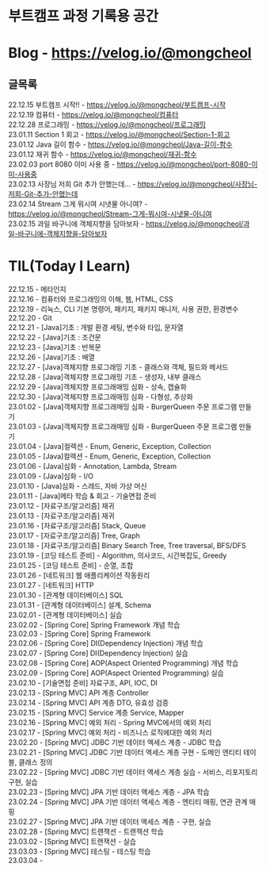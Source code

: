 # 부트캠프 과정 기록용 공간  

# Blog - https://velog.io/@mongcheol  
## 글목록
22.12.15 부트캠프 시작!! - https://velog.io/@mongcheol/부트캠프-시작  
22.12.19 컴퓨터 - https://velog.io/@mongcheol/컴퓨터  
22.12.28 프로그래밍 - https://velog.io/@mongcheol/프로그래밍  
23.01.11 Section 1 회고 - https://velog.io/@mongcheol/Section-1-회고  
23.01.12 Java 길이 함수 - https://velog.io/@mongcheol/Java-길이-함수  
23.01.12 재귀 함수 - https://velog.io/@mongcheol/재귀-함수  
23.02.03 port 8080 이미 사용 중 - https://velog.io/@mongcheol/port-8080-이미-사용중  
23.02.13 사장님 저희 Git 추가 안했는데... - https://velog.io/@mongcheol/사장님-저희-Git-추가-안했는데  
23.02.14 Stream 그게 뭐시여 시냇물 아니여? - https://velog.io/@mongcheol/Stream-그게-뭐시여-시냇물-아니여  
23.02.15 과일 바구니에 객체지향을 담아보자 - https://velog.io/@mongcheol/과일-바구니에-객체지향을-담아보자  

# TIL(Today I Learn)  
22.12.15 - 메타인지  
22.12.16 - 컴퓨터와 프로그래밍의 이해, 웹, HTML, CSS  
22.12.19 - 리눅스, CLI 기본 명령어, 패키지, 패키지 매니저, 사용 권한, 환경변수  
22.12.20 - Git  
22.12.21 - [Java]기초 : 개발 환경 세팅, 변수와 타입, 문자열  
22.12.22 - [Java]기초 : 조건문  
22.12.23 - [Java]기초 : 반복문  
22.12.26 - [Java]기초 : 배열  
22.12.27 - [Java]객체지향 프로그래밍 기초 - 클래스와 객체, 필드와 메서드  
22.12.28 - [Java]객체지향 프로그래밍 기초 - 생성자, 내부 클래스  
22.12.29 - [Java]객체지향 프로그래매밍 심화 - 상속, 캡슐화  
22.12.30 - [Java]객체지향 프로그래매밍 심화 - 다형성, 추상화  
23.01.02 - [Java]객체지향 프로그래매밍 심화 - BurgerQueen 주문 프로그램 만들기  
23.01.03 - [Java]객체지향 프로그래매밍 심화 - BurgerQueen 주문 프로그램 만들기  
23.01.04 - [Java]컬렉션 - Enum, Generic, Exception, Collection  
23.01.05 - [Java]컬렉션 - Enum, Generic, Exception, Collection  
23.01.06 - [Java]심화 - Annotation, Lambda, Stream  
23.01.09 - [Java]심화 - I/O  
23.01.10 - [Java]심화 - 스레드, 자바 가상 머신  
23.01.11 - [Java]메타 학습 & 회고 - 기술면접 준비  
23.01.12 - [자료구조/알고리즘] 재귀  
23.01.13 - [자료구조/알고리즘] 재귀  
23.01.16 - [자료구조/알고리즘] Stack, Queue  
23.01.17 - [자료구조/알고리즘] Tree, Graph  
23.01.18 - [자료구조/알고리즘] Binary Search Tree, Tree traversal, BFS/DFS  
23.01.19 - [코딩 테스트 준비] - Algorithm, 의사코드, 시간복잡도, Greedy  
23.01.25 - [코딩 테스트 준비] - 순열, 조합  
23.01.26 - [네트워크] 웹 애플리케이션 작동원리  
23.01.27 - [네트워크] HTTP  
23.01.30 - [관계형 데이터베이스] SQL  
23.01.31 - [관계형 데이터베이스] 설계, Schema  
23.02.01 - [관계형 데이터베이스] 실습  
23.02.02 - [Spring Core] Spring Framework 개념 학습  
23.02.03 - [Spring Core] Spring Framework   
23.02.06 - [Spring Core] DI(Dependency Injection) 개념 학습  
23.02.07 - [Spring Core] DI(Dependency Injection) 실습  
23.02.08 - [Spring Core] AOP(Aspect Oriented Programming) 개념 학습  
23.02.09 - [Spring Core] AOP(Aspect Oriented Programming) 실습  
23.02.10 - [기술면접 준비] 자료구조, API, IOC, DI  
23.02.13 - [Spring MVC] API 계층 Controller  
23.02.14 - [Spring MVC] API 계층 DTO, 유효성 검증  
23.02.15 - [Spring MVC] Service 계층 Service, Mapper  
23.02.16 - [Spring MVC] 예외 처리 - Spring MVC에서의 예외 처리  
23.02.17 - [Spring MVC] 예외 처리 - 비즈니스 로직에대한 예외 처리  
23.02.20 - [Spring MVC] JDBC 기반 데이터 엑세스 계층 - JDBC 학습  
23.02.21 - [Spring MVC] JDBC 기반 데이터 엑세스 계층 구현 - 도메인 엔티티 테이블, 클래스 정의  
23.02.22 - [Spring MVC] JDBC 기반 데이터 엑세스 계층 실습 - 서비스, 리포지토리 구현, 실습  
23.02.23 - [Spring MVC] JPA 기반 데이터 액세스 계층 - JPA 학습  
23.02.24 - [Spring MVC] JPA 기반 데이터 액세스 계층 - 엔티티 매핑, 연관 관계 매핑  
23.02.27 - [Spring MVC] JPA 기반 데이터 액세스 계층 - 구현, 실습  
23.02.28 - [Spring MVC] 트랜잭션 - 트랜잭션 학습  
23.03.02 - [Spring MVC] 트랜잭션 - 실습  
23.03.03 - [Spring MVC] 테스팅 - 테스팅 학습  
23.03.04 - 
